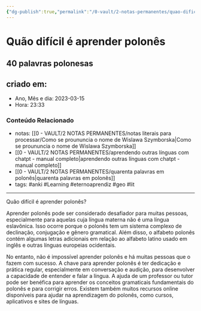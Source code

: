 ```yaml
---
{"dg-publish":true,"permalink":"/0-vault/2-notas-permanentes/quao-dificil-e-aprender-polones/","tags":["permanente","anki","Learning","eternoaprendiz","geo","lit"],"dgHomeLink":true,"dgShowLocalGraph":true,"dgShowFileTree":true,"dgEnableSearch":true,"noteIcon":""}
---
```


# Quão difícil é aprender polonês
## 40 palavras polonesas

## criado em: 

- Ano, Mês e dia: 2023-03-15
- Hora: 23:33

### Conteúdo Relacionado

- notas: [[0 - VAULT/2 NOTAS PERMANENTES/notas literais para processar/Como se proununcia o nome de Wislawa Szymborska\|Como se proununcia o nome de Wislawa Szymborska]]
- [[0 - VAULT/2 NOTAS PERMANENTES/aprendendo outras línguas com chatpt - manual completo\|aprendendo outras línguas com chatpt - manual completo]]
- [[0 - VAULT/2 NOTAS PERMANENTES/quarenta palavras em polonês\|quarenta palavras em polonês]]
- tags: #anki #Learning #eternoaprendiz #geo #lit

---

Quão difícil é aprender polonês?

Aprender polonês pode ser considerado desafiador para muitas pessoas, especialmente para aquelas cuja língua materna não é uma língua eslavônica. Isso ocorre porque o polonês tem um sistema complexo de declinação, conjugação e gênero gramatical. Além disso, o alfabeto polonês contém algumas letras adicionais em relação ao alfabeto latino usado em inglês e outras línguas europeias ocidentais.

No entanto, não é impossível aprender polonês e há muitas pessoas que o fazem com sucesso. A chave para aprender polonês é ter dedicação e prática regular, especialmente em conversação e audição, para desenvolver a capacidade de entender e falar a língua. A ajuda de um professor ou tutor pode ser benéfica para aprender os conceitos gramaticais fundamentais do polonês e para corrigir erros. Existem também muitos recursos online disponíveis para ajudar na aprendizagem do polonês, como cursos, aplicativos e sites de línguas.

